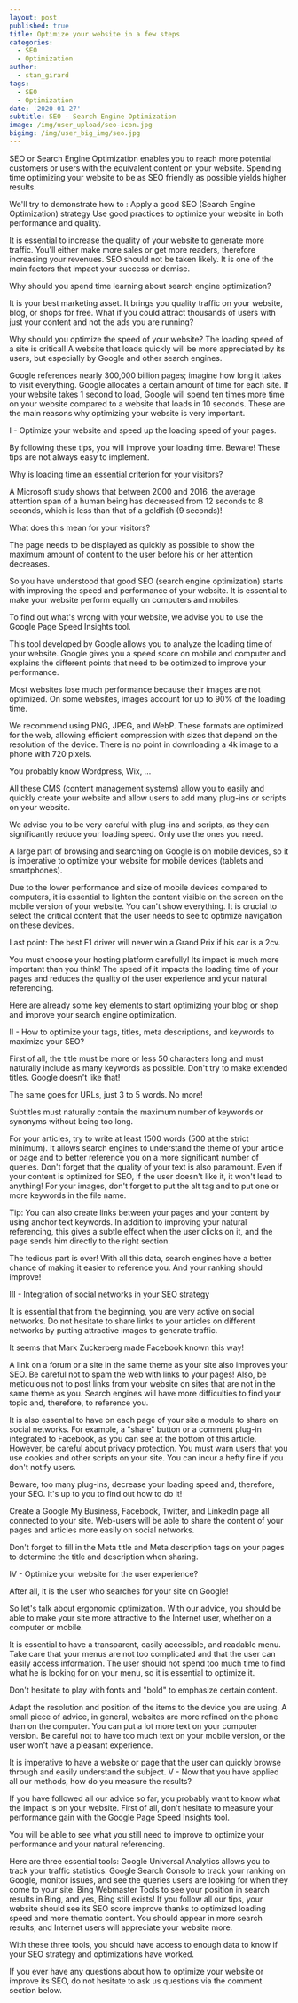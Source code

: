 ```yaml
---
layout: post
published: true
title: Optimize your website in a few steps
categories:
  - SEO
  - Optimization
author:
  - stan_girard
tags:
  - SEO
  - Optimization
date: '2020-01-27'
subtitle: SEO - Search Engine Optimization
image: /img/user_upload/seo-icon.jpg
bigimg: /img/user_big_img/seo.jpg
---
```

SEO or Search Engine Optimization enables you to reach more potential customers or users with the equivalent content on your website. Spending time optimizing your website to be as SEO friendly as possible yields higher results.

We'll try to demonstrate how to :
Apply a good SEO (Search Engine Optimization) strategy
Use good practices to optimize your website in both performance and quality.

It is essential to increase the quality of your website to generate more traffic. You'll either make more sales or get more readers, therefore increasing your revenues. SEO should not be taken likely. It is one of the main factors that impact your success or demise.

Why should you spend time learning about search engine optimization?

It is your best marketing asset. It brings you quality traffic on your website, blog, or shops for free. What if you could attract thousands of users with just your content and not the ads you are running?

Why should you optimize the speed of your website?
The loading speed of a site is critical! A website that loads quickly will be more appreciated by its users, but especially by Google and other search engines.

Google references nearly 300,000 billion pages; imagine how long it takes to visit everything. Google allocates a certain amount of time for each site.
If your website takes 1 second to load, Google will spend ten times more time on your website compared to a website that loads in 10 seconds.
These are the main reasons why optimizing your website is very important.

I - Optimize your website and speed up the loading speed of your pages.

By following these tips, you will improve your loading time. Beware! These tips are not always easy to implement.

Why is loading time an essential criterion for your visitors?

A Microsoft study shows that between 2000 and 2016, the average attention span of a human being has decreased from 12 seconds to 8 seconds, which is less than that of a goldfish (9 seconds)!

What does this mean for your visitors?

The page needs to be displayed as quickly as possible to show the maximum amount of content to the user before his or her attention decreases.

So you have understood that good SEO (search engine optimization) starts with improving the speed and performance of your website. It is essential to make your website perform equally on computers and mobiles.

To find out what's wrong with your website, we advise you to use the Google Page Speed Insights tool.

This tool developed by Google allows you to analyze the loading time of your website.
Google gives you a speed score on mobile and computer and explains the different points that need to be optimized to improve your performance.

Most websites lose much performance because their images are not optimized. On some websites, images account for up to 90% of the loading time.

We recommend using PNG, JPEG, and WebP. These formats are optimized for the web, allowing efficient compression with sizes that depend on the resolution of the device. There is no point in downloading a 4k image to a phone with 720 pixels.

You probably know Wordpress, Wix, ...

All these CMS (content management systems) allow you to easily and quickly create your website and allow users to add many plug-ins or scripts on your website.

We advise you to be very careful with plug-ins and scripts, as they can significantly reduce your loading speed. Only use the ones you need.  


A large part of browsing and searching on Google is on mobile devices, so it is imperative to optimize your website for mobile devices (tablets and smartphones).

Due to the lower performance and size of mobile devices compared to computers, it is essential to lighten the content visible on the screen on the mobile version of your website.
You can't show everything. It is crucial to select the critical content that the user needs to see to optimize navigation on these devices.

Last point: The best F1 driver will never win a Grand Prix if his car is a 2cv.

You must choose your hosting platform carefully! Its impact is much more important than you think!
The speed of it impacts the loading time of your pages and reduces the quality of the user experience and your natural referencing.

Here are already some key elements to start optimizing your blog or shop and improve your search engine optimization. 

II - How to optimize your tags, titles, meta descriptions, and keywords to maximize your SEO?

First of all, the title must be more or less 50 characters long and must naturally include as many keywords as possible.
Don't try to make extended titles. Google doesn't like that!

The same goes for URLs, just 3 to 5 words. No more!

Subtitles must naturally contain the maximum number of keywords or synonyms without being too long.

For your articles, try to write at least 1500 words (500 at the strict minimum). It allows search engines to understand the theme of your article or page and to better reference you on a more significant number of queries.
Don't forget that the quality of your text is also paramount. Even if your content is optimized for SEO, if the user doesn't like it, it won't lead to anything!
For your images, don't forget to put the alt tag and to put one or more keywords in the file name.

Tip: You can also create links between your pages and your content by using anchor text keywords.
In addition to improving your natural referencing, this gives a subtle effect when the user clicks on it, and the page sends him directly to the right section. 

The tedious part is over! With all this data, search engines have a better chance of making it easier to reference you. And your ranking should improve! 

III - Integration of social networks in your SEO strategy

It is essential that from the beginning, you are very active on social networks. Do not hesitate to share links to your articles on different networks by putting attractive images to generate traffic.

It seems that Mark Zuckerberg made Facebook known this way!

A link on a forum or a site in the same theme as your site also improves your SEO. 
Be careful not to spam the web with links to your pages! Also, be meticulous not to post links from your website on sites that are not in the same theme as you. Search engines will have more difficulties to find your topic and, therefore, to reference you.

It is also essential to have on each page of your site a module to share on social networks. For example, a "share" button or a comment plug-in integrated to Facebook, as you can see at the bottom of this article. However, be careful about privacy protection. You must warn users that you use cookies and other scripts on your site. You can incur a hefty fine if you don't notify users.

Beware, too many plug-ins, decrease your loading speed and, therefore, your SEO. It's up to you to find out how to do it!

Create a Google My Business, Facebook, Twitter, and LinkedIn page all connected to your site. Web-users will be able to share the content of your pages and articles more easily on social networks.

Don't forget to fill in the Meta title and Meta description tags on your pages to determine the title and description when sharing.

IV - Optimize your website for the user experience?
 
After all, it is the user who searches for your site on Google!

So let's talk about ergonomic optimization. With our advice, you should be able to make your site more attractive to the Internet user, whether on a computer or mobile.

It is essential to have a transparent, easily accessible, and readable menu. Take care that your menus are not too complicated and that the user can easily access information.
The user should not spend too much time to find what he is looking for on your menu, so it is essential to optimize it.
 
Don't hesitate to play with fonts and "bold" to emphasize certain content.

Adapt the resolution and position of the items to the device you are using. A small piece of advice, in general, websites are more refined on the phone than on the computer.
You can put a lot more text on your computer version.
Be careful not to have too much text on your mobile version, or the user won't have a pleasant experience.

It is imperative to have a website or page that the user can quickly browse through and easily understand the subject.
V - Now that you have applied all our methods, how do you measure the results?

If you have followed all our advice so far, you probably want to know what the impact is on your website. First of all, don't hesitate to measure your performance gain with the Google Page Speed Insights tool.

You will be able to see what you still need to improve to optimize your performance and your natural referencing.

Here are three essential tools:
Google Universal Analytics allows you to track your traffic statistics.
Google Search Console to track your ranking on Google, monitor issues, and see the queries users are looking for when they come to your site.
Bing Webmaster Tools to see your position in search results in Bing, and yes, Bing still exists! 
If you follow all our tips, your website should see its SEO score improve thanks to optimized loading speed and more thematic content. You should appear in more search results, and Internet users will appreciate your website more. 

 With these three tools, you should have access to enough data to know if your SEO strategy and optimizations have worked.
 
If you ever have any questions about how to optimize your website or improve its SEO, do not hesitate to ask us questions via the comment section below.
